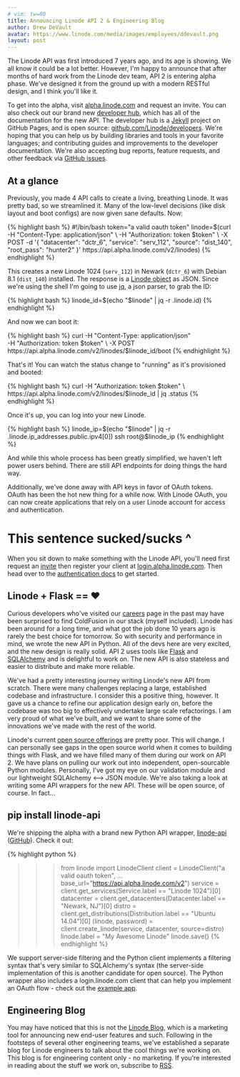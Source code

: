 ```yaml
---
# vim: tw=80
title: Announcing Linode API 2 & Engineering Blog
author: Drew DeVault
avatar: https://www.linode.com/media/images/employees/ddevault.png
layout: post
---
```


The Linode API was first introduced 7 years ago, and its age is showing. We
all know it could be a lot better. However, I'm happy to announce that after
months of hard work from the Linode dev team, API 2 is entering
alpha phase. We've designed it from the ground up with a modern
RESTful design, and I think you'll like it.

To get into the alpha, visit [alpha.linode.com](https://alpha.linode.com) and
request an invite. You can also check out our brand new [developer
hub](https://developers.linode.com), which has all of the documentation for the
new API. The developer hub is a [Jekyll](http://jekyllrb.com/) project on GitHub
Pages, and is open source:
[github.com/Linode/developers](https://github.com/Linode/developers). We're
hoping that you can help us by building libraries and tools in your favorite
languages; and contributing guides and improvements to the developer
documentation. We're also accepting bug reports, feature requests, and other
feedback via
[GitHub issues](https://github.com/Linode/developers/issues).

## At a glance

Previously, you made 4 API calls to create a living, breathing Linode. It was
pretty bad, so we streamlined it. Many of the low-level decisions
(like disk layout and boot configs) are now given sane defaults. Now:

<div id="curl-example">
{% highlight bash %}
#!/bin/bash
token="a valid oauth token"
linode=$(curl -H "Content-Type: application/json" \
    -H "Authorization: token $token" \
    -X POST -d '{
        "datacenter": "dctr_6",
        "service": "serv_112",
        "source": "dist_140",
        "root_pass": "hunter2"
    }' https://api.alpha.linode.com/v2/linodes)
{% endhighlight %}
</div>

<script>
var password = Math.random().toString(36).slice(-8);
password += Math.random().toString(36).slice(-8);
var html = document.getElementById('curl-example').innerHTML;
html = html.replace("hunter2", password);
document.getElementById('curl-example').innerHTML = html;
</script>

This creates a new Linode 1024 (`serv_112`) in Newark (`dctr_6`) with Debian 8.1
(`dist_140`) installed. The response is a [Linode
object](http://developers.linode.com/reference/#object-linodes)
as JSON.  Since we're using the shell I'm going to use
[jq](https://stedolan.github.io/jq/), a json parser, to grab the ID:

{% highlight bash %}
linode_id=$(echo "$linode" | jq -r .linode.id)
{% endhighlight %}

And now we can boot it:

{% highlight bash %}
curl -H "Content-Type: application/json" \
    -H "Authorization: token $token" \
    -X POST https://api.alpha.linode.com/v2/linodes/$linode_id/boot
{% endhighlight %}

That's it! You can watch the status change to "running" as it's provisioned and
booted:

{% highlight bash %}
curl -H "Authorization: token $token" \
    https://api.alpha.linode.com/v2/linodes/$linode_id | jq .status
{% endhighlight %}

Once it's up, you can log into your new Linode.

{% highlight bash %}
linode_ip=$(echo "$linode" | jq -r .linode.ip_addresses.public.ipv4[0])
ssh root@$linode_ip
{% endhighlight %}

And while this whole process has been greatly simplified, we
haven't left power users behind. There are still API endpoints for doing
things the hard way.

Additionally, we've done away with API keys in favor of OAuth tokens. OAuth has been the hot
new thing for a while now. With Linode OAuth, you can now create applications
that rely on a user Linode account for access and authentication.
# This sentence sucked/sucks ^
When you sit down to make something with the Linode API, you'll need first
request an [invite](https://alpha.linode.com) then register your client at [login.alpha.linode.com](https://login.alpha.linode.com). Then head over to the
[authentication docs](https://developers.linode.com/reference/#authentication)
to get started.

## Linode + Flask == ❤️

Curious developers who've visited our [careers](https://linode.com/careers) page
in the past may have been surprised to find ColdFusion in our stack (myself
included). Linode has been around for a long time, and what got the job done
10 years ago is rarely the best choice for tomorrow. So with security and
performance in mind, we wrote the new API in Python. All of the devs here
are very excited, and the new design is really solid. API 2
uses tools like [Flask](http://flask.pocoo.org/) and [SQLAlchemy](http://www.sqlalchemy.org/)
and is delightful to work on. The new API is also stateless and easier to distribute and make
more reliable.

We've had a pretty interesting journey writing Linode's new API from scratch.
There were many challenges replacing a large, established codebase and infrastructure.
I consider this a positive thing, however. It gave us a chance to refine our application design
early on, before the codebase was too big to effectively undertake large scale
refactorings. I am very proud of what we've built, and we want to
share some of the innovations we've made with the rest of the world.

Linode's current [open source offerings](https://github.com/Linode) are pretty
poor. This will change. I can personally see gaps in the open source
world when it comes to building things with Flask, and we have filled many of
them during our work on API 2. We have plans on pulling our work out into
independent, open-sourcable Python modules. Personally, I've got my eye on our validation
module and our lightweight SQLAlchemy ⟷ JSON module. We're also taking a look at
writing some API wrappers for the new API. These will be open source, of course.
In fact...

## pip install linode-api

We're shipping the alpha with a brand new Python API wrapper,
[linode-api](https://warehouse.python.org/project/linode-api/)
([GitHub](https://github.com/Linode/python-api)). Check it out:

{% highlight python %}
>>> from linode import LinodeClient
>>> client = LinodeClient("a valid oauth token",
...     base_url="https://api.alpha.linode.com/v2")
>>> service = client.get_services(Service.label == "Linode 1024")[0]
>>> datacenter = client.get_datacenters(Datacenter.label == "Newark, NJ")[0]
>>> distro = client.get_distributions(Distribution.label == "Ubuntu 14.04")[0]
>>> (linode, password) = client.create_linode(service, datacenter, source=distro)
>>> linode.label = "My Awesome Linode"
>>> linode.save()
{% endhighlight %}

We support server-side filtering and the Python client implements a filtering
syntax that's very similar to SQLAlchemy's syntax (the server-side
implementation of this is another candidate for open source). The Python
wrapper also includes a login.linode.com client that can help you implement an
OAuth flow - check out the [example
app](https://github.com/Linode/python-api/tree/master/examples/oauth-flow).

## Engineering Blog

You may have noticed that this is not the [Linode Blog](https://blog.linode.com/),
which is a marketing tool for announcing new end-user features and such.
Following in the footsteps of several other engineering teams, we've established
a separate blog for Linode engineers to talk about the cool things we're
working on. This blog is for engineering content only - no marketing. If you're
interested in reading about the stuff we work on, subscribe to
[RSS](http://localhost:4000/feed.xml).
